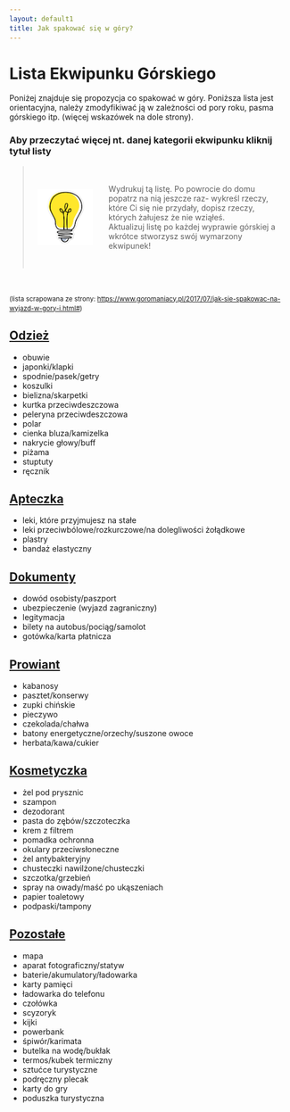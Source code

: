 ```yaml
---
layout: default1
title: Jak spakować się w góry?
---
```


# Lista Ekwipunku Górskiego

Poniżej znajduje się propozycja co spakować w góry. Poniższa lista jest orientacyjna, należy zmodyfikiwać ją w zależności od pory roku, pasma górskiego itp. (więcej wskazówek na dole strony).

<h3 class="bg-greyBase">Aby przeczytać więcej nt. danej kategorii ekwipunku kliknij tytuł listy</h3>

<blockquote class="p-4">
    <div style="display: flex; align-items: center; padding: 10px;" class="bg-amber-300">
    <img src="assets/images/bulb.png" alt="Opis obrazka" style="margin-right: 20px; width: 100px; height: auto;">
    <p style= "padding: 8px;" class="text-greyBaseDark">
        Wydrukuj tą listę. Po powrocie do domu popatrz na nią jeszcze raz- wykreśl rzeczy, które Ci się nie przydały, dopisz rzeczy, których żałujesz że nie wziąłeś.<br>
        Aktualizuj listę po każdej wyprawie górskiej a wkrótce stworzysz swój wymarzony ekwipunek!
    </p>
    </div>
</blockquote>

<br>

<small>(lista scrapowana ze strony: https://www.goromaniacy.pl/2017/07/jak-sie-spakowac-na-wyjazd-w-gory-i.html#)</small>
<div class="flex flex-col gap-8 w-full">
    <div class="grid sm:grid-flow-col-dense gap-6">
    <div class="bg-white w-full">
        <div class="p-6 -pb-6"><a href="/KGprojects/odziez.html"><h2 clas="p-6">Odzież</h2></a></div>
        <ul class="pl-10 p-4">
            <li class="pl-2"> obuwie</li>
            <li class="pl-2"> japonki/klapki</li>
            <li class="pl-2"> spodnie/pasek/getry</li>
            <li class="pl-2"> koszulki</li>
            <li class="pl-2"> bielizna/skarpetki</li>
            <li class="pl-2"> kurtka przeciwdeszczowa</li>
            <li class="pl-2"> peleryna przeciwdeszczowa</li>
            <li class="pl-2"> polar</li>
            <li class="pl-2"> cienka bluza/kamizelka</li>
            <li class="pl-2"> nakrycie głowy/buff</li>
            <li class="pl-2"> piżama</li>
            <li class="pl-2"> stuptuty</li>
            <li class="pl-2"> ręcznik</li>
        </ul>
    </div>
    <div class="grid  grid-flow-row-dense gap-8">
    <div class="bg-greyBase w-full">
        <div class="p-6 -pb-6"><a href="/KGprojects/apteczka.html"><h2 clas="p-6">Apteczka</h2></a></div>
        <ul class="pl-10 p-4">
            <li class="pl-2"> leki, które przyjmujesz na stałe</li>
            <li class="pl-2"> leki przeciwbólowe/rozkurczowe/na dolegliwości żołądkowe</li>
            <li class="pl-2"> plastry</li>
            <li class="pl-2"> bandaż elastyczny</li>
        </ul>
    </div>
    <div class="bg-white w-full">
        <div class="p-6 -pb-6"><a href="/KGprojects/dokumenty.html"><h2 clas="p-6">Dokumenty</h2></a></div>
        <ul class="pl-10 p-4">
            <li class="pl-2"> dowód osobisty/paszport</li>
            <li class="pl-2"> ubezpieczenie (wyjazd zagraniczny)</li>
            <li class="pl-2"> legitymacja</li>
            <li class="pl-2"> bilety na autobus/pociąg/samolot</li>
            <li class="pl-2"> gotówka/karta płatnicza</li>
        </ul>
    </div>
    </div>
    </div>
    <div class="bg-greyBase w-full">
        <div class="p-6 -pb-6"><a href="/KGprojects/prowiant.html"><h2 clas="p-6">Prowiant</h2></a></div>
        <ul class="pl-10 p-4">
            <li class="pl-2"> kabanosy</li>
            <li class="pl-2"> pasztet/konserwy</li>
            <li class="pl-2"> zupki chińskie</li>
            <li class="pl-2"> pieczywo</li>
            <li class="pl-2"> czekolada/chałwa</li>
            <li class="pl-2"> batony energetyczne/orzechy/suszone owoce</li>
            <li class="pl-2"> herbata/kawa/cukier</li>
        </ul>
    </div>
    <div class="grid sm:grid-flow-col-dense gap-6">
    <div class="bg-white w-full">
        <div class="p-6 -pb-6"><a href="/KGprojects/kosmetyczka.html"><h2 clas="p-6">Kosmetyczka</h2></a></div>
        <ul class="pl-10 p-4">
            <li class="pl-2"> żel pod prysznic</li>
            <li class="pl-2"> szampon</li>
            <li class="pl-2"> dezodorant</li>
            <li class="pl-2"> pasta do zębów/szczoteczka</li>
            <li class="pl-2"> krem z filtrem</li>
            <li class="pl-2"> pomadka ochronna</li>
            <li class="pl-2"> okulary przeciwsłoneczne</li>
            <li class="pl-2"> żel antybakteryjny</li>
            <li class="pl-2"> chusteczki nawilżone/chusteczki</li>
            <li class="pl-2"> szczotka/grzebień</li>
            <li class="pl-2"> spray na owady/maść po ukąszeniach</li>
            <li class="pl-2"> papier toaletowy</li>
            <li class="pl-2"> podpaski/tampony</li>
        </ul>
    </div> 
    <div class="bg-greyBase w-full">
        <div class="p-6 -pb-6"><a href="/KGprojects/pozostale.html"><h2 clas="p-6">Pozostałe</h2></a></div>
        <ul class="pl-10 p-4">
            <li class="pl-2"> mapa</li>
            <li class="pl-2"> aparat fotograficzny/statyw</li>
            <li class="pl-2"> baterie/akumulatory/ładowarka</li>
            <li class="pl-2"> karty pamięci</li>
            <li class="pl-2"> ładowarka do telefonu</li>
            <li class="pl-2"> czołówka</li>
            <li class="pl-2"> scyzoryk</li>
            <li class="pl-2"> kijki</li>
            <li class="pl-2"> powerbank</li>
            <li class="pl-2"> śpiwór/karimata</li>
            <li class="pl-2"> butelka na wodę/bukłak</li>
            <li class="pl-2"> termos/kubek termiczny</li>
            <li class="pl-2"> sztućce turystyczne</li>
            <li class="pl-2"> podręczny plecak</li>
            <li class="pl-2"> karty do gry</li>
            <li class="pl-2"> poduszka turystyczna</li>
        </ul>
    </div>
</div>
</div>
<br><br>
